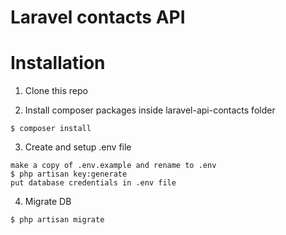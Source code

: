 # Laravel contacts API


# Installation
1. Clone this repo

2. Install composer packages inside laravel-api-contacts folder
```
$ composer install
```

3. Create and setup .env file
```
make a copy of .env.example and rename to .env
$ php artisan key:generate
put database credentials in .env file
```

4. Migrate DB
```
$ php artisan migrate

```
